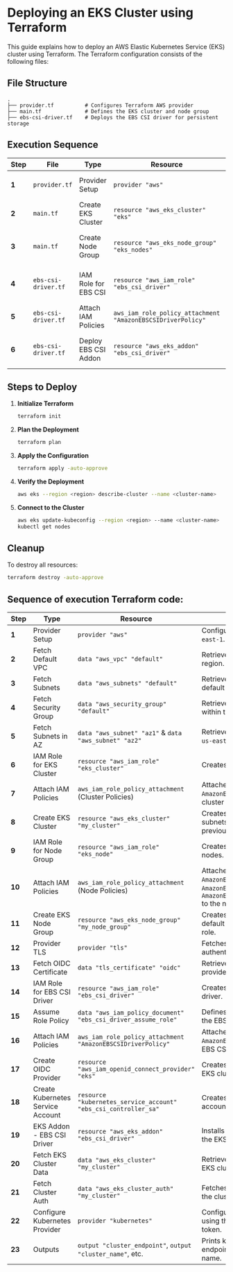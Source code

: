 # Deploying an EKS Cluster using Terraform

This guide explains how to deploy an AWS Elastic Kubernetes Service (EKS) cluster using Terraform. The Terraform configuration consists of the following files:

## File Structure

```
.
├── provider.tf          # Configures Terraform AWS provider
├── main.tf              # Defines the EKS cluster and node group
├── ebs-csi-driver.tf    # Deploys the EBS CSI driver for persistent storage
```

## Execution Sequence

| **Step** | **File**               | **Type**               | **Resource**                                   | **Description** |
|---------|----------------------|----------------------|--------------------------------|----------------------------------------------------------|
| **1** | `provider.tf`       | Provider Setup       | `provider "aws"`               | Configures AWS provider. |
| **2** | `main.tf`           | Create EKS Cluster   | `resource "aws_eks_cluster" "eks"` | Creates the EKS cluster. |
| **3** | `main.tf`           | Create Node Group    | `resource "aws_eks_node_group" "eks_nodes"` | Defines worker node group. |
| **4** | `ebs-csi-driver.tf` | IAM Role for EBS CSI | `resource "aws_iam_role" "ebs_csi_driver"` | Creates IAM role for the EBS CSI driver. |
| **5** | `ebs-csi-driver.tf` | Attach IAM Policies  | `aws_iam_role_policy_attachment "AmazonEBSCSIDriverPolicy"` | Attaches required policies. |
| **6** | `ebs-csi-driver.tf` | Deploy EBS CSI Addon | `resource "aws_eks_addon" "ebs_csi_driver"` | Installs EBS CSI driver in the EKS cluster. |

## Steps to Deploy

1. **Initialize Terraform**
   ```sh
   terraform init
   ```

2. **Plan the Deployment**
   ```sh
   terraform plan
   ```

3. **Apply the Configuration**
   ```sh
   terraform apply -auto-approve
   ```

4. **Verify the Deployment**
   ```sh
   aws eks --region <region> describe-cluster --name <cluster-name>
   ```

5. **Connect to the Cluster**
   ```sh
   aws eks update-kubeconfig --region <region> --name <cluster-name>
   kubectl get nodes
   ```

## Cleanup

To destroy all resources:
```sh
terraform destroy -auto-approve
```

## Sequence of execution Terraform code:

| **Step** | **Type**               | **Resource**                                   | **Description** |
|---------|----------------------|--------------------------------|----------------------------------------------------------|
| **1** | Provider Setup       | `provider "aws"`               | Configures AWS provider in `us-east-1`. |
| **2** | Fetch Default VPC    | `data "aws_vpc" "default"`     | Retrieves the default VPC in the region. |
| **3** | Fetch Subnets        | `data "aws_subnets" "default"` | Retrieves all subnets within the default VPC. |
| **4** | Fetch Security Group | `data "aws_security_group" "default"` | Retrieves the default security group within the default VPC. |
| **5** | Fetch Subnets in AZ  | `data "aws_subnet" "az1"` & `data "aws_subnet" "az2"` | Retrieves subnets in `us-east-1a` and `us-east-1b` availability zones. |
| **6** | IAM Role for EKS Cluster | `resource "aws_iam_role" "eks_cluster"` | Creates IAM role for the EKS cluster. |
| **7** | Attach IAM Policies  | `aws_iam_role_policy_attachment` (Cluster Policies) | Attaches `AmazonEKSClusterPolicy` & `AmazonEKSServicePolicy` to the EKS cluster role. |
| **8** | Create EKS Cluster   | `resource "aws_eks_cluster" "my_cluster"` | Creates the EKS cluster using subnets and security group from previous steps. |
| **9** | IAM Role for Node Group | `resource "aws_iam_role" "eks_node"` | Creates IAM role for the worker nodes. |
| **10** | Attach IAM Policies  | `aws_iam_role_policy_attachment` (Node Policies) | Attaches `AmazonEKSWorkerNodePolicy`, `AmazonEKS_CNI_Policy`, and `AmazonEC2ContainerRegistryReadOnly` to the node role. |
| **11** | Create EKS Node Group | `resource "aws_eks_node_group" "my_node_group"` | Creates an EKS node group using default subnets and the node IAM role. |
| **12** | Provider TLS         | `provider "tls"`               | Fetches the OIDC thumbprint for authentication. |
| **13** | Fetch OIDC Certificate | `data "tls_certificate" "oidc"` | Retrieves TLS certificate for OIDC provider. |
| **14** | IAM Role for EBS CSI Driver | `resource "aws_iam_role" "ebs_csi_driver"` | Creates IAM role for the EBS CSI driver. |
| **15** | Assume Role Policy   | `data "aws_iam_policy_document" "ebs_csi_driver_assume_role"` | Defines role assumption policy for the EBS CSI driver. |
| **16** | Attach IAM Policies  | `aws_iam_role_policy_attachment "AmazonEBSCSIDriverPolicy"` | Attaches the `AmazonEBSCSIDriverPolicy` to the EBS CSI driver IAM role. |
| **17** | Create OIDC Provider | `resource "aws_iam_openid_connect_provider" "eks"` | Creates an OIDC provider for the EKS cluster. |
| **18** | Create Kubernetes Service Account | `resource "kubernetes_service_account" "ebs_csi_controller_sa"` | Creates a Kubernetes service account for the EBS CSI driver. |
| **19** | EKS Addon - EBS CSI Driver | `resource "aws_eks_addon" "ebs_csi_driver"` | Installs the EBS CSI driver add-on in the EKS cluster. |
| **20** | Fetch EKS Cluster Data | `data "aws_eks_cluster" "my_cluster"` | Retrieves details about the created EKS cluster. |
| **21** | Fetch Cluster Auth   | `data "aws_eks_cluster_auth" "my_cluster"` | Fetches authentication details for the cluster. |
| **22** | Configure Kubernetes Provider | `provider "kubernetes"` | Configures the Kubernetes provider using the EKS cluster endpoint and token. |
| **23** | Outputs              | `output "cluster_endpoint"`, `output "cluster_name"`, etc. | Prints key values such as cluster endpoint, name, and node group name. |


